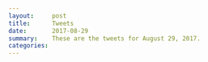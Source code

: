 ```yaml
---
layout:     post
title:      Tweets
date:       2017-08-29
summary:    These are the tweets for August 29, 2017.
categories:
---
```


